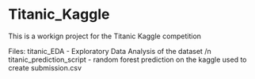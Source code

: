 # Titanic_Kaggle

This is a workign project for the Titanic Kaggle competition

Files:
titanic_EDA - Exploratory Data Analysis of the dataset
/n titanic_prediction_script - random forest prediction on the kaggle used to create submission.csv
